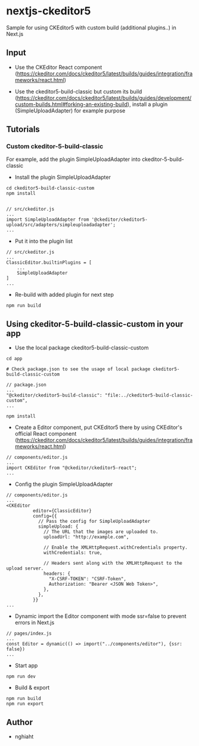 # nextjs-ckeditor5

Sample for using CKEditor5 with custom build (additional plugins..) in Next.js

## Input

- Use the CKEditor React component (https://ckeditor.com/docs/ckeditor5/latest/builds/guides/integration/frameworks/react.html)

- Use the ckeditor5-build-classic but custom its build (https://ckeditor.com/docs/ckeditor5/latest/builds/guides/development/custom-builds.html#forking-an-existing-build), install a plugin (SimpleUploadAdapter) for example purpose

## Tutorials

### Custom ckeditor-5-build-classic

For example, add the plugin SimpleUploadAdapter into ckeditor-5-build-classic

- Install the plugin SimpleUploadAdapter

```
cd ckeditor5-build-classic-custom
npm install


// src/ckeditor.js
...
import SimpleUploadAdapter from '@ckeditor/ckeditor5-upload/src/adapters/simpleuploadadapter';
...
```

- Put it into the plugin list

```
// src/ckeditor.js
...
ClassicEditor.builtinPlugins = [
    ...
    SimpleUploadAdapter
]
...
```

- Re-build with added plugin for next step

```
npm run build
```

## Using ckeditor-5-build-classic-custom in your app

- Use the local package ckeditor5-build-classic-custom

```
cd app

# Check package.json to see the usage of local package ckeditor5-build-classic-custom

// package.json
...
"@ckeditor/ckeditor5-build-classic": "file:../ckeditor5-build-classic-custom",
...

npm install
```

- Create a Editor component, put CKEditor5 there by using CKEditor's official React component (https://ckeditor.com/docs/ckeditor5/latest/builds/guides/integration/frameworks/react.html)

```
// components/editor.js
...
import CKEditor from "@ckeditor/ckeditor5-react";
...
```

- Config the plugin SimpleUploadAdapter

```
// components/editor.js
...
<CKEditor
          editor={ClassicEditor}
          config={{
            // Pass the config for SimpleUploadAdapter
            simpleUpload: {
              // The URL that the images are uploaded to.
              uploadUrl: "http://example.com",

              // Enable the XMLHttpRequest.withCredentials property.
              withCredentials: true,

              // Headers sent along with the XMLHttpRequest to the upload server.
              headers: {
                "X-CSRF-TOKEN": "CSRF-Token",
                Authorization: "Bearer <JSON Web Token>",
              },
            },
          }}
...
```

- Dynamic import the Editor component with mode ssr=false to prevent errors in Next.js

```
// pages/index.js
...
const Editor = dynamic(() => import("../components/editor"), {ssr: false})
...
```

- Start app

```
npm run dev
```

- Build & export

```
npm run build
npm run export
```

## Author

* nghiaht